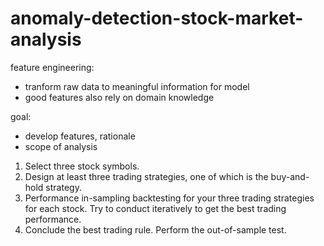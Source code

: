 # anomaly-detection-stock-market-analysis

feature engineering: 
- tranform raw data to meaningful information for model
- good features also rely on domain knowledge


goal: 
- develop features, rationale
- scope of analysis 


1. Select three stock symbols.
2. Design at least three trading strategies, one of which is the buy-and-hold strategy.
3. Performance in-sampling backtesting for your three trading strategies for each stock. Try to conduct iteratively to get the best trading performance.
4. Conclude the best trading rule. Perform the out-of-sample test. 
